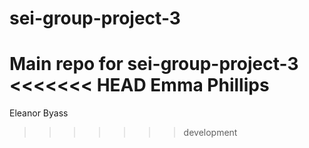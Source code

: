 # sei-group-project-3
Main repo for sei-group-project-3
<<<<<<< HEAD
Emma Phillips
=======
Eleanor Byass
>>>>>>> development
